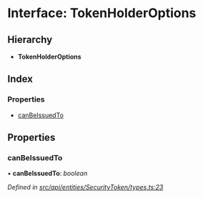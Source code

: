 # Interface: TokenHolderOptions

## Hierarchy

* **TokenHolderOptions**

## Index

### Properties

* [canBeIssuedTo](api_entities_securitytoken.tokenholderoptions.md#canbeissuedto)

## Properties

###  canBeIssuedTo

• **canBeIssuedTo**: *boolean*

*Defined in [src/api/entities/SecurityToken/types.ts:23](https://github.com/PolymathNetwork/polymesh-sdk/blob/7e9a732/src/api/entities/SecurityToken/types.ts#L23)*

